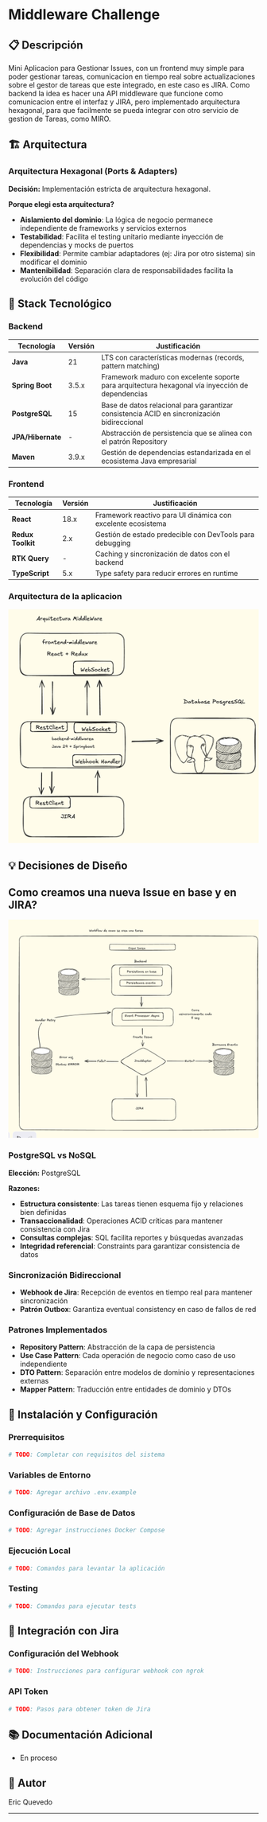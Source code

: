 # Middleware Challenge

## 📋 Descripción
Mini Aplicacion para Gestionar Issues, con un frontend muy simple para poder gestionar tareas, comunicacion en tiempo real sobre actualizaciones sobre el gestor de tareas que este integrado, en este caso es JIRA. Como backend la idea es hacer una API middleware que funcione como comunicacion entre el interfaz y JIRA, pero implementado arquitectura hexagonal, para que facilmente se pueda integrar con otro servicio de gestion de Tareas, como MIRO.

## 🏗️ Arquitectura

### Arquitectura Hexagonal (Ports & Adapters)
**Decisión:** Implementación estricta de arquitectura hexagonal.

**Porque elegi esta arquitectura?** 
- **Aislamiento del dominio**: La lógica de negocio permanece independiente de frameworks y servicios externos
- **Testabilidad**: Facilita el testing unitario mediante inyección de dependencias y mocks de puertos
- **Flexibilidad**: Permite cambiar adaptadores (ej: Jira por otro sistema) sin modificar el dominio
- **Mantenibilidad**: Separación clara de responsabilidades facilita la evolución del código

## 🔧 Stack Tecnológico

### Backend

| Tecnología | Versión | Justificación |
|------------|---------|---------------|
| **Java** | 21 | LTS con características modernas (records, pattern matching) |
| **Spring Boot** | 3.5.x | Framework maduro con excelente soporte para arquitectura hexagonal vía inyección de dependencias |
| **PostgreSQL** | 15 | Base de datos relacional para garantizar consistencia ACID en sincronización bidireccional |
| **JPA/Hibernate** | - | Abstracción de persistencia que se alinea con el patrón Repository |
| **Maven** | 3.9.x | Gestión de dependencias estandarizada en el ecosistema Java empresarial |

### Frontend

| Tecnología | Versión | Justificación |
|------------|---------|---------------|
| **React** | 18.x | Framework reactivo para UI dinámica con excelente ecosistema |
| **Redux Toolkit** | 2.x | Gestión de estado predecible con DevTools para debugging |
| **RTK Query** | - | Caching y sincronización de datos con el backend |
| **TypeScript** | 5.x | Type safety para reducir errores en runtime |

### Arquitectura de la aplicacion

![Aquitectura](arquitecturabase.png)

## 💡 Decisiones de Diseño


## Como creamos una nueva Issue en base y en JIRA?
![WorkflowNewIssue](workflowCreaTarea.png)


### PostgreSQL vs NoSQL
**Elección:** PostgreSQL

**Razones:**
- **Estructura consistente**: Las tareas tienen esquema fijo y relaciones bien definidas
- **Transaccionalidad**: Operaciones ACID críticas para mantener consistencia con Jira
- **Consultas complejas**: SQL facilita reportes y búsquedas avanzadas
- **Integridad referencial**: Constraints para garantizar consistencia de datos

### Sincronización Bidireccional
- **Webhook de Jira**: Recepción de eventos en tiempo real para mantener sincronización
- **Patrón Outbox**: Garantiza eventual consistency en caso de fallos de red

### Patrones Implementados
- **Repository Pattern**: Abstracción de la capa de persistencia
- **Use Case Pattern**: Cada operación de negocio como caso de uso independiente
- **DTO Pattern**: Separación entre modelos de dominio y representaciones externas
- **Mapper Pattern**: Traducción entre entidades de dominio y DTOs

## 🚀 Instalación y Configuración

### Prerrequisitos
```bash
# TODO: Completar con requisitos del sistema
```

### Variables de Entorno
```bash
# TODO: Agregar archivo .env.example
```

### Configuración de Base de Datos
```bash
# TODO: Agregar instrucciones Docker Compose
```

### Ejecución Local
```bash
# TODO: Comandos para levantar la aplicación
```

### Testing
```bash
# TODO: Comandos para ejecutar tests
```

## 🔌 Integración con Jira

### Configuración del Webhook
```bash
# TODO: Instrucciones para configurar webhook con ngrok
```

### API Token
```bash
# TODO: Pasos para obtener token de Jira
```

## 📚 Documentación Adicional

- En proceso

## 👤 Autor
Eric Quevedo

---
